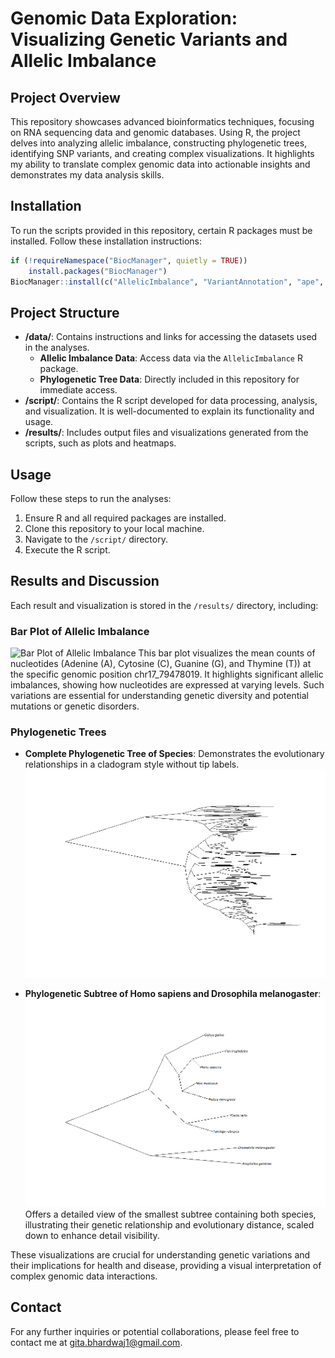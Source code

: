 # Genomic Data Exploration: Visualizing Genetic Variants and Allelic Imbalance

## Project Overview
This repository showcases advanced bioinformatics techniques, focusing on RNA sequencing data and genomic databases. Using R, the project delves into analyzing allelic imbalance, constructing phylogenetic trees, identifying SNP variants, and creating complex visualizations. It highlights my ability to translate complex genomic data into actionable insights and demonstrates my data analysis skills.

## Installation
To run the scripts provided in this repository, certain R packages must be installed. Follow these installation instructions:

```R
if (!requireNamespace("BiocManager", quietly = TRUE))
    install.packages("BiocManager")
BiocManager::install(c("AllelicImbalance", "VariantAnnotation", "ape", "ComplexHeatmap"))
```

## Project Structure
- **/data/**: Contains instructions and links for accessing the datasets used in the analyses.
  - **Allelic Imbalance Data**: Access data via the `AllelicImbalance` R package.
  - **Phylogenetic Tree Data**: Directly included in this repository for immediate access.
- **/script/**: Contains the R script developed for data processing, analysis, and visualization. It is well-documented to explain its functionality and usage.
- **/results/**: Includes output files and visualizations generated from the scripts, such as plots and heatmaps.

## Usage
Follow these steps to run the analyses:
1. Ensure R and all required packages are installed.
2. Clone this repository to your local machine.
3. Navigate to the `/script/` directory.
4. Execute the R script.

## Results and Discussion
Each result and visualization is stored in the `/results/` directory, including:

### Bar Plot of Allelic Imbalance
![Bar Plot of Allelic Imbalance](results/Bar%20Plot%20of%20Allelic%20Imbalance/Bar%20Plot%20of%20Allelic%20Imbalance.png)
This bar plot visualizes the mean counts of nucleotides (Adenine (A), Cytosine (C), Guanine (G), and Thymine (T)) at the specific genomic position chr17_79478019. It highlights significant allelic imbalances, showing how nucleotides are expressed at varying levels. Such variations are essential for understanding genetic diversity and potential mutations or genetic disorders.

### Phylogenetic Trees
- **Complete Phylogenetic Tree of Species**: Demonstrates the evolutionary relationships in a cladogram style without tip labels.
![Complete Phylogenetic Tree of Species](results/Complete%20Phylogenetic%20Tree%20of%20Species.png)

- **Phylogenetic Subtree of Homo sapiens and Drosophila melanogaster**:
![Phylogenetic Subtree of Homo sapiens and Drosophila melanogaster](results/Phylogenetic%20Subtree%20of%20Homo%20Sapiens%20and%20Drosophila%20melanogaster.png)
 Offers a detailed view of the smallest subtree containing both species, illustrating their genetic relationship and evolutionary distance, scaled down to enhance detail visibility.

These visualizations are crucial for understanding genetic variations and their implications for health and disease, providing a visual interpretation of complex genomic data interactions.

## Contact
For any further inquiries or potential collaborations, please feel free to contact me at [gita.bhardwaj1@gmail.com](mailto:gita.bhardwaj1@gmail.com).
```

